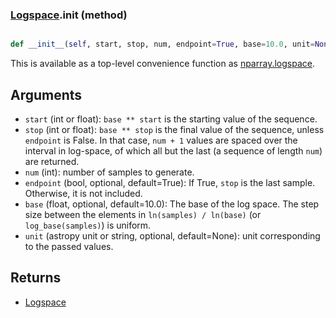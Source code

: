 ### [Logspace](Logspace.md).__init__ (method)


```py

def __init__(self, start, stop, num, endpoint=True, base=10.0, unit=None)

```



This is available as a top-level convenience function as [nparray.logspace](nparray.logspace.md).

Arguments
------------
* `start` (int or float): ``base ** start`` is the starting value of the sequence.
* `stop` (int or float): ``base ** stop`` is the final value of the sequence,
    unless `endpoint` is False.  In that case, ``num + 1`` values are spaced
    over the interval in log-space, of which all but the last (a sequence of
    length `num`) are returned.
* `num` (int): number of samples to generate.
* `endpoint` (bool, optional, default=True): If True, `stop` is the last
    sample. Otherwise, it is not included.
* `base` (float, optional, default=10.0): The base of the log space. The
    step size between the elements in ``ln(samples) / ln(base)``
    (or ``log_base(samples)``) is uniform.
* `unit` (astropy unit or string, optional, default=None): unit
  corresponding to the passed values.

Returns
-----------
* [Logspace](Logspace.md)

